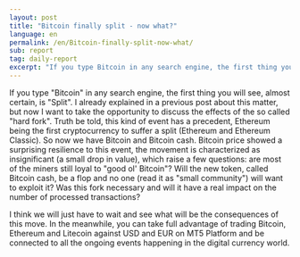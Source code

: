 ```yaml
---
layout: post
title: "Bitcoin finally split - now what?"
language: en
permalink: /en/Bitcoin-finally-split-now-what/
sub: report
tag: daily-report
excerpt: "If you type Bitcoin in any search engine, the first thing you will see, almost certain, is Split. I already explained in a previous post about this matter, but now I want to take the opportunity to discuss the effects of the so called hard fork ..."
---
```

If you type "Bitcoin" in any search engine, the first thing you will see, almost certain, is "Split". I already explained in a previous post about this matter, but now I want to take the opportunity to discuss the effects of the so called "hard fork". Truth be told, this kind of event has a precedent, Ethereum being the first cryptocurrency to suffer a split (Ethereum and Ethereum Classic). So now we have Bitcoin and Bitcoin cash. Bitcoin price showed a surprising resilience to this event, the movement is characterized as insignificant (a small drop in value), which raise a few questions: are most of the miners still loyal to "good ol' Bitcoin"? Will the new token, called Bitcoin cash, be a flop and no one (read it as "small community") will want to exploit it? Was this fork necessary and will it have a real impact on the number of processed transactions? 

I think we will just have to wait and see what will be the consequences of this move. In the meanwhile, you can take full advantage of trading Bitcoin, Ethereum and Litecoin against USD and EUR on MT5 Platform and be connected to all the ongoing events happening in the digital currency world.